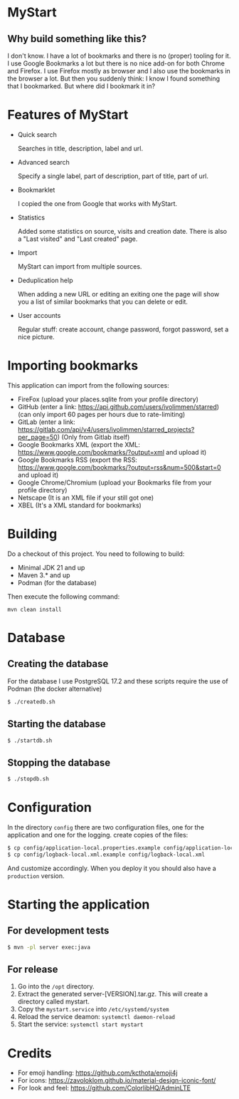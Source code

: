 # MyStart

## Why build something like this?

I don't know. I have a lot of bookmarks and there is no (proper) tooling for it. I use Google Bookmarks a lot
but there is no nice add-on for both Chrome and Firefox. I use Firefox mostly as browser and I also use the
bookmarks in the browser a lot. But then you suddenly think: I know I found something that I bookmarked. But
where did I bookmark it in?

# Features of MyStart

 * Quick search

    Searches in title, description, label and url.

 * Advanced search

    Specify a single label, part of description, part of title, part of url.

 * Bookmarklet

    I copied the one from Google that works with MyStart.

 * Statistics

    Added some statistics on source, visits and creation date. There is also a "Last visited" and "Last created" page.

 * Import

    MyStart can import from multiple sources.

 * Deduplication help

   When adding a new URL or editing an exiting one the page will show you a list of similar bookmarks that you can delete or edit.

 * User accounts

   Regular stuff: create account, change password, forgot password, set a nice picture.

# Importing bookmarks

This application can import from the following sources:

 * FireFox (upload your places.sqlite from your profile directory)
 * GitHub (enter a link: https://api.github.com/users/ivolimmen/starred) (can only import 60 pages per hours due to rate-limiting)
 * GitLab (enter a link: https://gitlab.com/api/v4/users/ivolimmen/starred_projects?per_page=50) (Only from Gitlab itself)
 * Google Bookmarks XML (export the XML: https://www.google.com/bookmarks/?output=xml and upload it)
 * Google Bookmarks RSS (export the RSS: https://www.google.com/bookmarks/?output=rss&num=500&start=0 and upload it)
 * Google Chrome/Chromium (upload your Bookmarks file from your profile directory)
 * Netscape (It is an XML file if your still got one)
 * XBEL (It's a XML standard for bookmarks)

# Building

Do a checkout of this project. You need to following to build:

* Minimal JDK 21 and up
* Maven 3.* and up
* Podman (for the database)

Then execute the following command:

    mvn clean install

# Database

## Creating the database

For the database I use PostgreSQL 17.2 and these scripts require the use of Podman (the docker alternative)

```sh
$ ./createdb.sh
```

## Starting the database

```sh
$ ./startdb.sh
```

## Stopping the database

```sh
$ ./stopdb.sh
```

# Configuration

In the directory `config` there are two configuration files, one for the application and one for the logging.
create copies of the files:

```sh
$ cp config/application-local.properties.example config/application-local.properties
$ cp config/logback-local.xml.example config/logback-local.xml
```
And customize accordingly. When you deploy it you should also have a `production` version.

# Starting the application

## For development tests

```sh
$ mvn -pl server exec:java
```

## For release

1. Go into the `/opt` directory.
1. Extract the generated server-[VERSION].tar.gz. This will create a directory called mystart.
1. Copy the `mystart.service` into `/etc/systemd/system`
1. Reload the service deamon: `systemctl daemon-reload`
1. Start the service: `systemctl start mystart`

# Credits

* For emoji handling: https://github.com/kcthota/emoji4j
* For icons: https://zavoloklom.github.io/material-design-iconic-font/
* For look and feel: https://github.com/ColorlibHQ/AdminLTE